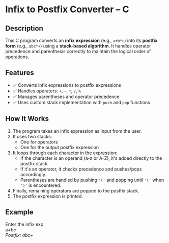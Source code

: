 # Infix to Postfix Converter – C

## Description  
This C program converts an **infix expression** (e.g., `a+b*c`) into its **postfix form** (e.g., `abc*+`) using a **stack-based algorithm**. It handles operator precedence and parenthesis correctly to maintain the logical order of operations.

## Features  
- ✅ Converts infix expressions to postfix expressions  
- ✅ Handles operators: `+`, `-`, `*`, `/`, `%`  
- ✅ Manages parentheses and operator precedence  
- ✅ Uses custom stack implementation with `push` and `pop` functions  

## How It Works  
1. The program takes an infix expression as input from the user.  
2. It uses two stacks:  
   - One for operators  
   - One for the output postfix expression  
3. It loops through each character in the expression:  
   - If the character is an operand (a-z or A-Z), it's added directly to the postfix stack.  
   - If it's an operator, it checks precedence and pushes/pops accordingly.  
   - Parentheses are handled by pushing `'('` and popping until `'('` when `')'` is encountered.  
4. Finally, remaining operators are popped to the postfix stack.  
5. The postfix expression is printed.

## Example  

Enter the infix exp  
a+b*c  
Postfix: abc*+  
